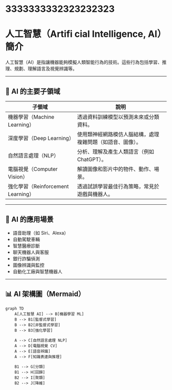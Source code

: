 # 3333333332323232323

# 人工智慧（Artifi cial Intelligence, AI）簡介

人工智慧（AI）是指讓機器能夠模擬人類智能行為的技術。這些行為包括學習、推理、規劃、理解語言及視覺辨識等。

---

## 🧠 AI 的主要子領域

| 子領域 | 說明 |
|--------|------|
| 機器學習（Machine Learning） | 透過資料訓練模型以預測未來或分類資料。 |
| 深度學習（Deep Learning） | 使用類神經網路模仿人腦結構，處理複雜問題（如語音、圖像）。 |
| 自然語言處理（NLP） | 分析、理解及產生人類語言（例如 ChatGPT）。 |
| 電腦視覺（Computer Vision） | 解讀圖像和影片中的物件、動作、場景。 |
| 強化學習（Reinforcement Learning） | 透過試誤學習最佳行為策略，常見於遊戲與機器人。 |

---

## 📌 AI 的應用場景

- 語音助理（如 Siri、Alexa）
- 自動駕駛車輛
- 智慧醫療診斷
- 聊天機器人與客服
- 銀行詐騙偵測
- 圖像辨識與監控
- 自動化工廠與智慧機器人

---

## 📊 AI 架構圖（Mermaid）

```mermaid
graph TD
    A[人工智慧 AI] --> B[機器學習 ML]
    B --> B1[監督式學習]
    B --> B2[非監督式學習]
    B --> B3[強化學習]

    A --> C[自然語言處理 NLP]
    A --> D[電腦視覺 CV]
    A --> E[語音辨識]
    A --> F[知識表達與推理]

    B1 --> G[分類]
    B1 --> H[回歸]
    B2 --> I[聚類]
    B2 --> J[降維]
